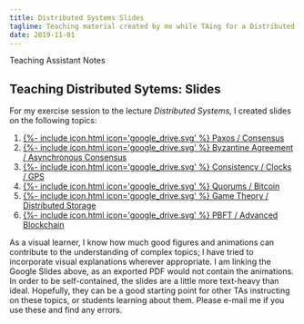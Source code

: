 ```yaml
---
title: Distributed Systems Slides
tagline: Teaching material created by me while TAing for a Distributed Systems class at ETH Zürich
date: 2019-11-01
---
```


<p class="section-title">Teaching Assistant Notes</p>
<h2>Teaching Distributed Sytems: Slides</h2>

<p>For my exercise session to the lecture <em>Distributed Systems</em>, I created slides on the following topics:
<ol>
	<li><a href="https://docs.google.com/presentation/d/1Ml2rYF1vVqP6Pa4S2vMkU-CAFQsKi4NLTv7piX67TNw/edit?usp=sharing">{%- include icon.html icon='google_drive.svg' %} Paxos / Consensus</a></li>
 	<li><a href="https://drive.google.com/open?id=1jGjMC_hwW8GuTCVVMn2FEBToKwEhU3v5eZFPXimywJE">{%- include icon.html icon='google_drive.svg' %} Byzantine Agreement / Asynchronous Consensus</a></li>
	<li><a href="https://drive.google.com/open?id=1n5cXTxst-43-wij1E6HN_fkM-c5hKMvkz9UEuPGPSuY">{%- include icon.html icon='google_drive.svg' %} Consistency / Clocks / GPS</a></li>
	<li><a href="https://drive.google.com/open?id=1TOUYTc2nQLqEIJRiYv-62980bkPSjC7mMpngBwehpSU">{%- include icon.html icon='google_drive.svg' %} Quorums / Bitcoin</a></li>
	<li><a href="https://drive.google.com/open?id=1s3j9nx54q16wjxFNKAXy4LCRD0aS26mZhoxIwOodfqI#">{%- include icon.html icon='google_drive.svg' %} Game Theory / Distributed Storage</a></li>
	<li><a href="https://drive.google.com/open?id=1nCQD1WYNHzOa1WJKV6EujbcDZ0JeEeeCVzxMWHUbWxg">{%- include icon.html icon='google_drive.svg' %} PBFT / Advanced Blockchain</a></li>
</ol>

<p>As a visual learner, I know how much good figures and animations can contribute to the understanding of complex topics; I have tried to incorporate visual explanations wherever appropriate. I am linking the Google Slides above, as an exported PDF would not contain the animations. In order to be self-contained, the slides are a little more text-heavy than ideal. Hopefully, they can be a good starting point for other TAs instructing on these topics, or students learning about them. Please e-mail me if you use these and find any errors.</p>
